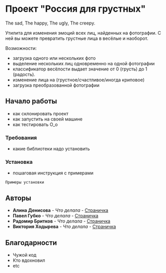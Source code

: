 # Проект "Россия для грустных"

The sad, The happy, The ugly, The creepy.

Утилита для изменения эмоций всех лиц, найденных на фотографии.
С ней вы можете превратить грустные лица в весёлые и наоборот.

Возможности:
- загрузка одного или нескольких фото
- выделение нескольких лиц одновременно на одной фотографии
- классификатор весёлости выдает значение от 0 (грусть) до 1 (радость).
- изменение лица на (грустное/счастливое/иногда криповое)
- загрузка преобразованной фотографии

## Начало работы

- как склонировать проект
- как запустить на своей машине
- как тестировать О_о

### Требования

- какие библиотеки надо установить



### Установка

- пошаговая инструкция с примерами

```
Примеры установки
```

## Авторы

* **Алина Денисова** - *Что делала* - [Страничка](https://github.com/PurpleBooth)
* **Павел Губко** - *Что делала* - [Страничка](https://github.com/PurpleBooth)
* **Радомир Бритков** - *Что делала* - [Страничка](https://github.com/PurpleBooth)
* **Виктория Ходырева** - *Что делала* - [Страничка](https://github.com/PurpleBooth)

## Благодарности

* Чужой код
* Кто вдохновил
* etc
